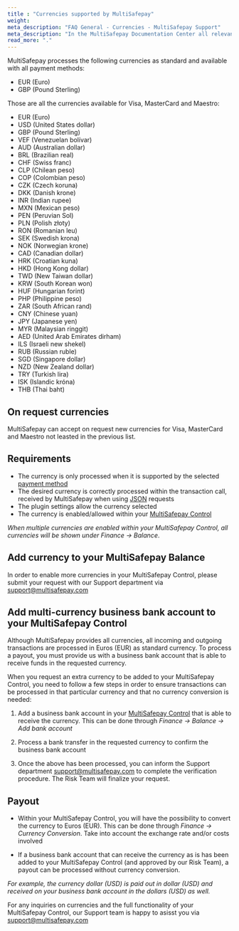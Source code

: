 ```yaml
---
title : "Currencies supported by MultiSafepay"
weight:
meta_description: "FAQ General - Currencies - MultiSafepay Support"
meta_description: "In the MultiSafepay Documentation Center all relevant information regarding our Plugins and API. As well as Support pages for Payment Method, Tools and General Questions. You can also find the contact details of our Support Team and Integration Team."
read_more: "."
---
```


MultiSafepay processes the following currencies as standard and available with all payment methods: 

* EUR (Euro)
* GBP (Pound Sterling) 

Those are all the currencies available for Visa, MasterCard and Maestro:

* EUR (Euro)
* USD (United States dollar)
* GBP (Pound Sterling)
* VEF (Venezuelan bolívar)
* AUD (Australian dollar)
* BRL (Brazilian real)
* CHF (Swiss franc)
* CLP (Chilean peso)
* COP (Colombian peso)
* CZK (Czech koruna)
* DKK (Danish krone)
* INR (Indian rupee)
* MXN (Mexican peso)
* PEN (Peruvian Sol)
* PLN (Polish złoty)
* RON (Romanian leu)
* SEK (Swedish krona)
* NOK (Norwegian krone)
* CAD (Canadian dollar)
* HRK (Croatian kuna)
* HKD (Hong Kong dollar)
* TWD (New Taiwan dollar)
* KRW (South Korean won)
* HUF (Hungarian forint)
* PHP (Philippine peso)
* ZAR (South African rand)
* CNY (Chinese yuan)
* JPY (Japanese yen)
* MYR (Malaysian ringgit)
* AED (United Arab Emirates dirham)
* ILS (Israeli new shekel)
* RUB (Russian ruble)
* SGD (Singapore dollar)
* NZD (New Zealand dollar)
* TRY (Turkish lira)
* ISK (Islandic króna)
* THB (Thai baht)

## On request currencies

MultiSafepay can accept on request new currencies for Visa, MasterCard and Maestro not leasted in the previous list.

## Requirements

* The currency is only processed when it is supported by the selected [payment method](/payment-methods/)
* The desired currency is correctly processed within the transaction call, received by MultiSafepay when using [JSON](/api/#orders) requests
* The plugin settings allow the currency selected
* The currency is enabled/allowed within your [MultiSafepay Control](https://merchant.multisafepay.com/)

_When multiple currencies are enabled within your MultiSafepay Control, all currencies will be shown under Finance -> Balance_.  

## Add currency to your MultiSafepay Balance

In order to enable more currencies in your MultiSafepay Control, please submit your request with our Support department via <support@multisafepay.com>

## Add multi-currency business bank account to your MultiSafepay Control

Although MultiSafepay provides all currencies, all incoming and outgoing transactions are processed in Euros (EUR) as standard currency.
To process a payout, you must provide us with a business bank account that is able to receive funds in the requested currency.

When you request an extra currency to be added to your MultiSafepay Control, you need to follow a few steps in order to ensure transactions can be processed in that particular currency and that no currency conversion is needed:

1. Add a business bank account in your [MultiSafepay Control](https://merchant.multisafepay.com/) that is able to receive the currency.
This can be done through _Finance -> Balance -> Add bank account_

2. Process a bank transfer in the requested currency to confirm the business bank account

3. Once the above has been processed, you can inform the Support department <support@multisafepay.com> to complete the verification procedure. The Risk Team will finalize your request.

## Payout

* Within your MultiSafepay Control, you will have the possibility to convert the currency to Euros (EUR). This can be done through _Finance -> Currency Conversion_. Take into account the exchange rate and/or costs involved

* If a business bank account that can receive the currency as is has been added to your MultiSafepay Control (and approved by our Risk Team), a payout can be processed without currency conversion.

_For example, the currency dollar (USD) is paid out in dollar (USD) and received on your business bank account in the dollars (USD) as well._


For any inquiries on currencies and the full functionality of your MultiSafepay Control, our Support team is happy to asisst you via <support@multisafepay.com>
